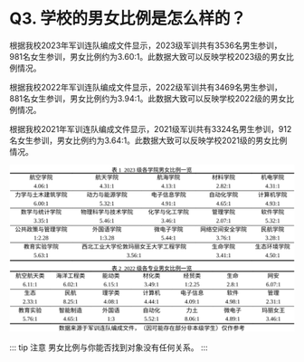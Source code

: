 # Q3. 学校的男女比例是怎么样的？

根据我校2023年军训连队编成文件显示，2023级军训共有3536名男生参训，981名女生参训，男女比例约为3.60:1。此数据大致可以反映学校2023级的男女比例情况。

根据我校2022年军训连队编成文件显示，2022级军训共有3469名男生参训，881名女生参训，男女比例约为3.94:1。此数据大致可以反映学校2022级的男女比例情况。

根据我校2021年军训连队编成文件显示，2021级军训共有3324名男生参训，912名女生参训，男女比例约为3.64:1。此数据大致可以反映学校2021级的男女比例情况。


![性别比例](./assets/gender.png)

::: tip 注意
男女比例与你能否找到对象没有任何关系。
:::